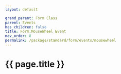 ```yaml
---
layout: default

grand_parent: Form Class
parent: Events
has_children: false
title: Form.MouseWheel Event
nav_order: 8
permalink: /package/standard/form/events/mousewheel
---
```

# {{ page.title }}